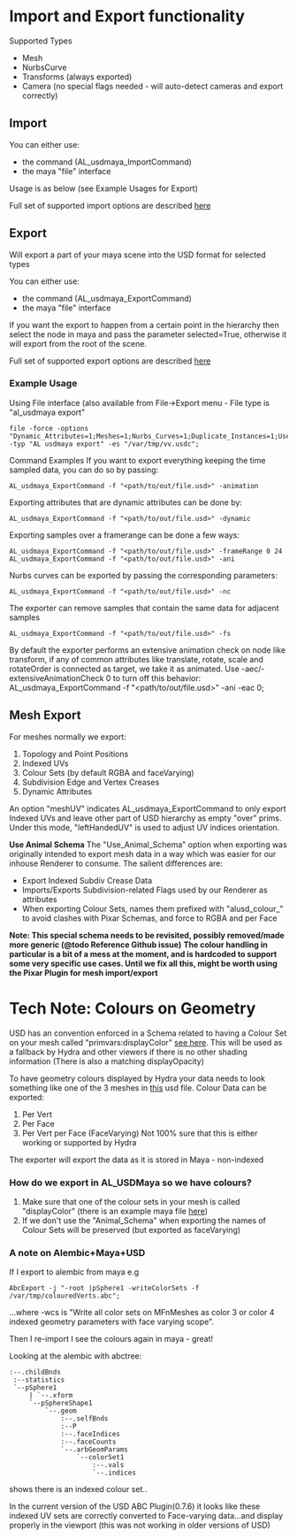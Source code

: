 # Import and Export functionality

Supported Types
- Mesh 
- NurbsCurve
- Transforms (always exported)
- Camera (no special flags needed - will auto-detect cameras and export correctly)


## Import 

You can either use:
+ the command (AL_usdmaya_ImportCommand)
+ the maya "file" interface

Usage is as below (see Example Usages for Export)

Full set of supported import options are described [here](https://animallogic.github.io/AL_USDMaya/structAL_1_1usdmaya_1_1fileio_1_1ImporterParams.html)


## Export
Will export a part of your maya scene into the USD format for selected types

You can either use:
+ the command (AL_usdmaya_ExportCommand)
+ the maya "file" interface

If you want the export to happen from a certain point in the hierarchy then select the node in maya and pass the parameter selected=True, otherwise it will export from the root of the scene.

Full set of supported export options are described [here](https://animallogic.github.io/AL_USDMaya/structAL_1_1usdmaya_1_1fileio_1_1ExporterParams.html)


### Example Usage

Using File interface (also available from File->Export menu - File type is "al_usdmaya export"
```
file -force -options "Dynamic_Attributes=1;Meshes=1;Nurbs_Curves=1;Duplicate_Instances=1;Use_Animal_Schema=1;Merge_Transforms=1;Animation=1;Use_Timeline_Range=1;Frame_Min=1;Frame_Max=1;Filter_Sample=0;" -typ "AL usdmaya export" -es "/var/tmp/vv.usdc";
```

Command Examples
If you want to export everything keeping the time sampled data, you can do so by passing:
```
AL_usdmaya_ExportCommand -f "<path/to/out/file.usd>" -animation
```

Exporting attributes that are dynamic attributes can be done by:
```
AL_usdmaya_ExportCommand -f "<path/to/out/file.usd>" -dynamic
```

Exporting samples over a framerange can be done a few ways:
```
AL_usdmaya_ExportCommand -f "<path/to/out/file.usd>" -frameRange 0 24
AL_usdmaya_ExportCommand -f "<path/to/out/file.usd>" -ani
```

Nurbs curves can be exported by passing the corresponding parameters:
```
AL_usdmaya_ExportCommand -f "<path/to/out/file.usd>" -nc
```
  
The exporter can remove samples that contain the same data for adjacent samples
```
AL_usdmaya_ExportCommand -f "<path/to/out/file.usd>" -fs
```

By default the exporter performs an extensive animation check on node like transform, if any of common attributes like translate, rotate, scale and rotateOrder is connected as target, we take it as animated.
Use -aec/-extensiveAnimationCheck 0 to turn off this behavior:
AL_usdmaya_ExportCommand -f "<path/to/out/file.usd>" -ani -eac 0;

## Mesh Export
For meshes normally we export:
1. Topology and Point Positions
2. Indexed UVs 
3. Colour Sets (by default RGBA and faceVarying)
4. Subdivision Edge and Vertex Creases
5. Dynamic Attributes

An option "meshUV" indicates AL_usdmaya_ExportCommand to only export Indexed UVs and leave other part of USD hierarchy as empty "over" prims. Under this mode, "leftHandedUV" is used to adjust UV indices orientation.

**Use Animal Schema**
The "Use_Animal_Schema" option when exporting was originally intended to export mesh data in a way which was easier for our inhouse Renderer to consume.
The salient differences are:
+ Export Indexed Subdiv Crease Data
+ Imports/Exports Subdivision-related Flags used by our Renderer as attributes
+ When exporting Colour Sets, names them prefixed with "alusd_colour_" to avoid clashes with Pixar Schemas, and force to RGBA and per Face

**Note: This special schema needs to be revisited, possibly removed/made more generic (@todo Reference Github issue)**
**The colour handling in particular is a bit of a mess at the moment, and is hardcoded to support some very specific use cases. Until we fix all this, might be worth using the Pixar Plugin for mesh import/export**


# Tech Note: Colours on Geometry
USD has an convention enforced in a Schema related to having a Colour Set on your mesh called "primvars:displayColor" [see here](https://github.com/PixarAnimationStudios/USD/blob/4a3f61e50fd862bfaa57b9a06b5f3d3c05c3bb09/pxr/usd/lib/usdGeom/gprim.h#L131).
This will be used as a fallback by Hydra and other viewers if there is no other shading information (There is also a matching displayOpacity)

To have geometry colours displayed by Hydra your data needs to look something like one of the 3 meshes in [this](../samples/colours/meshColours.usda) usd file.
Colour Data can be exported:
1. Per Vert
2. Per Face
3. Per Vert per Face (FaceVarying) Not 100% sure that this is either working or supported by Hydra

The exporter will export the data as it is stored in Maya - non-indexed


### How do we export in AL_USDMaya so we have colours?
1. Make sure that one of the colour sets in your mesh is called "displayColor" (there is an example maya file [here](../samples/colours/faceColours.ma))
2. If we don't use the "Animal_Schema" when exporting the names of Colour Sets will be preserved (but exported as faceVarying)


### A note on Alembic+Maya+USD 

If I export to alembic from maya e.g
```
AbcExport -j "-root |pSphere1 -writeColorSets -f /var/tmp/colouredVerts.abc";
```
...where -wcs is "Write all color sets on MFnMeshes as color 3 or color 4 indexed geometry parameters with face varying scope".

Then I re-import I see the colours again in maya - great!

Looking at the alembic with abctree:
```
:--.childBnds
 :--statistics
 `--pSphere1
     | `--.xform
     `--pSphereShape1
         `--.geom
             :--.selfBnds
             :--P
             :--.faceIndices
             :--.faceCounts
             `--.arbGeomParams
                 `--colorSet1
                     :--.vals
                     `--.indices
```
shows there is an indexed colour set..

In the current version of the USD ABC Plugin(0.7.6) it looks like these indexed UV sets are correctly converted to Face-varying data...and display properly in the viewport (this was not working in older versions of USD)












